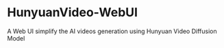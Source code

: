 # HunyuanVideo-WebUI
A Web UI simplify the AI videos generation using Hunyuan Video Diffusion Model

